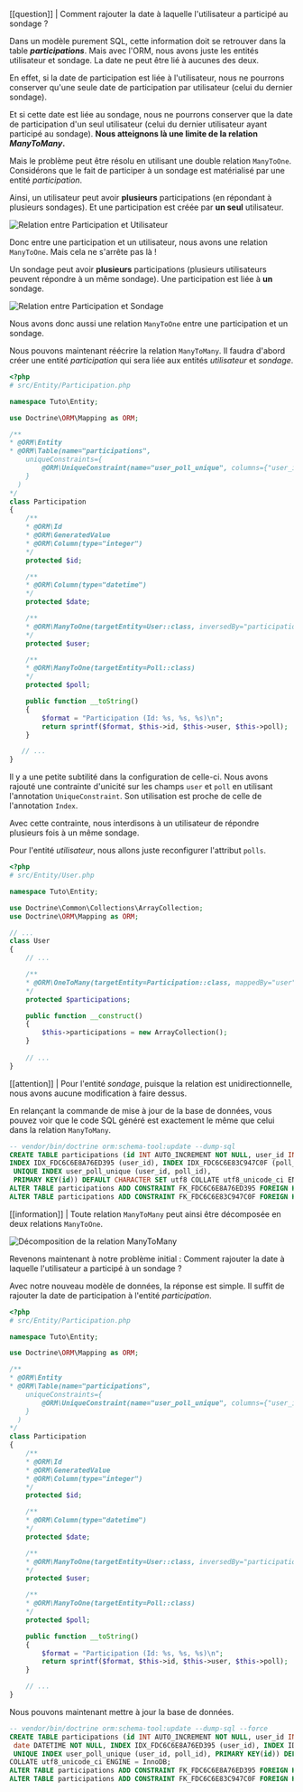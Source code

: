
[[question]]
| Comment rajouter la date à laquelle l'utilisateur a participé au sondage ?

Dans un modèle purement SQL, cette information doit se retrouver dans la table ***participations***. Mais avec l'ORM, nous avons juste les entités utilisateur et sondage. La date ne peut être lié à aucunes des deux.

En effet, si la date de participation est liée à l'utilisateur, nous ne pourrons conserver qu'une seule date de participation par utilisateur (celui du dernier sondage).

Et si cette date est liée au sondage, nous ne pourrons conserver que la date de participation d'un seul utilisateur (celui du dernier utilisateur ayant participé au sondage). **Nous atteignons là une limite de la relation *ManyToMany*.** 

Mais le problème peut être résolu en utilisant une double relation `ManyToOne`. Considérons que le fait de participer à un sondage est matérialisé par une entité *participation*.

Ainsi, un utilisateur peut avoir **plusieurs** participations (en répondant à plusieurs sondages). Et une participation est créée par **un seul** utilisateur.

![Relation entre Participation et Utilisateur](https://zestedesavoir.com/media/galleries/3902/49b2fac4-8d83-4529-93e6-2214c531a3cf.png)

Donc entre une participation et un utilisateur, nous avons une relation `ManyToOne`. Mais cela ne s'arrête pas là !

Un sondage peut avoir **plusieurs** participations (plusieurs utilisateurs peuvent répondre à un même sondage). Une participation est liée à **un** sondage. 

![Relation entre Participation et Sondage](https://zestedesavoir.com/media/galleries/3902/f2a94284-b4e9-43d8-bae8-3f86ed7552a4.png)

Nous avons donc aussi une relation `ManyToOne` entre une participation et un sondage.

Nous pouvons maintenant réécrire la relation `ManyToMany`. Il faudra d'abord créer une entité *participation* qui sera liée aux entités *utilisateur* et *sondage*. 

```php
<?php
# src/Entity/Participation.php

namespace Tuto\Entity;

use Doctrine\ORM\Mapping as ORM;

/**
* @ORM\Entity
* @ORM\Table(name="participations",
    uniqueConstraints={
        @ORM\UniqueConstraint(name="user_poll_unique", columns={"user_id", "poll_id"})
    }
  )
*/
class Participation
{
    /**
    * @ORM\Id
    * @ORM\GeneratedValue
    * @ORM\Column(type="integer")
    */
    protected $id;

    /**
    * @ORM\Column(type="datetime")
    */
    protected $date;

    /**
    * @ORM\ManyToOne(targetEntity=User::class, inversedBy="participations")
    */
    protected $user;

    /**
    * @ORM\ManyToOne(targetEntity=Poll::class)
    */
    protected $poll;

    public function __toString()
    {
        $format = "Participation (Id: %s, %s, %s)\n";
        return sprintf($format, $this->id, $this->user, $this->poll);
    }

   // ...
}
```

Il y a une petite subtilité dans la configuration de celle-ci. Nous avons rajouté une contrainte d'unicité sur les champs `user` et `poll` en utilisant l'annotation `UniqueConstraint`. Son utilisation est proche de celle de l'annotation `Index`.

Avec cette contrainte, nous interdisons à un utilisateur de répondre plusieurs fois à un même sondage.

Pour l'entité *utilisateur*, nous allons juste reconfigurer l'attribut `polls`.

```php
<?php
# src/Entity/User.php

namespace Tuto\Entity;

use Doctrine\Common\Collections\ArrayCollection;
use Doctrine\ORM\Mapping as ORM;

// ...
class User
{
    // ...

    /**
    * @ORM\OneToMany(targetEntity=Participation::class, mappedBy="user")
    */
    protected $participations;

    public function __construct()
    {
        $this->participations = new ArrayCollection();
    }
     
    // ...
}
```


[[attention]]
| Pour l'entité *sondage*, puisque la relation est unidirectionnelle, nous avons aucune modification à faire dessus.

En relançant la commande de mise à jour de la base de données, vous pouvez voir que le code SQL généré est exactement le même que celui dans la relation `ManyToMany`.

```sql
-- vendor/bin/doctrine orm:schema-tool:update --dump-sql 
CREATE TABLE participations (id INT AUTO_INCREMENT NOT NULL, user_id INT DEFAULT NULL, poll_id INT DEFAULT NULL, 
INDEX IDX_FDC6C6E8A76ED395 (user_id), INDEX IDX_FDC6C6E83C947C0F (poll_id),
 UNIQUE INDEX user_poll_unique (user_id, poll_id),
 PRIMARY KEY(id)) DEFAULT CHARACTER SET utf8 COLLATE utf8_unicode_ci ENGINE = InnoDB;
ALTER TABLE participations ADD CONSTRAINT FK_FDC6C6E8A76ED395 FOREIGN KEY (user_id) REFERENCES users (id);
ALTER TABLE participations ADD CONSTRAINT FK_FDC6C6E83C947C0F FOREIGN KEY (poll_id) REFERENCES polls (id);
```


[[information]]
| Toute relation `ManyToMany` peut ainsi être décomposée en deux relations `ManyToOne`.


![Décomposition de la relation ManyToMany](https://zestedesavoir.com/media/galleries/3902/4037c86a-f70d-4b4d-90f1-306c378754cf.png)


Revenons maintenant à notre problème initial : Comment rajouter la date à laquelle l'utilisateur a participé à un sondage ?

Avec notre nouveau modèle de données, la réponse est simple. Il suffit de rajouter la date de participation à l'entité *participation*.

```php
<?php
# src/Entity/Participation.php

namespace Tuto\Entity;

use Doctrine\ORM\Mapping as ORM;

/**
* @ORM\Entity
* @ORM\Table(name="participations",
    uniqueConstraints={
        @ORM\UniqueConstraint(name="user_poll_unique", columns={"user_id", "poll_id"})
    }
  )
*/
class Participation
{
    /**
    * @ORM\Id
    * @ORM\GeneratedValue
    * @ORM\Column(type="integer")
    */
    protected $id;

    /**
    * @ORM\Column(type="datetime")
    */
    protected $date;

    /**
    * @ORM\ManyToOne(targetEntity=User::class, inversedBy="participations")
    */
    protected $user;

    /**
    * @ORM\ManyToOne(targetEntity=Poll::class)
    */
    protected $poll;

    public function __toString()
    {
        $format = "Participation (Id: %s, %s, %s)\n";
        return sprintf($format, $this->id, $this->user, $this->poll);
    }

    // ...
}
```

Nous pouvons maintenant mettre à jour la base de données.

```sql
-- vendor/bin/doctrine orm:schema-tool:update --dump-sql --force
CREATE TABLE participations (id INT AUTO_INCREMENT NOT NULL, user_id INT DEFAULT NULL, poll_id INT DEFAULT NULL,
 date DATETIME NOT NULL, INDEX IDX_FDC6C6E8A76ED395 (user_id), INDEX IDX_FDC6C6E83C947C0F (poll_id),
 UNIQUE INDEX user_poll_unique (user_id, poll_id), PRIMARY KEY(id)) DEFAULT CHARACTER SET utf8 
COLLATE utf8_unicode_ci ENGINE = InnoDB;
ALTER TABLE participations ADD CONSTRAINT FK_FDC6C6E8A76ED395 FOREIGN KEY (user_id) REFERENCES users (id);
ALTER TABLE participations ADD CONSTRAINT FK_FDC6C6E83C947C0F FOREIGN KEY (poll_id) REFERENCES polls (id);
```